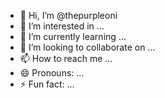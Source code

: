 - 👋 Hi, I’m @thepurpleoni
- 👀 I’m interested in ...
- 🌱 I’m currently learning ...
- 💞️ I’m looking to collaborate on ...
- 📫 How to reach me ...
- 😄 Pronouns: ...
- ⚡ Fun fact: ...

<!---
thepurpleoni/thepurpleoni is a ✨ special ✨ repository because its `README.md` (this file) appears on your GitHub profile.
You can click the Preview link to take a look at your changes.
--->
